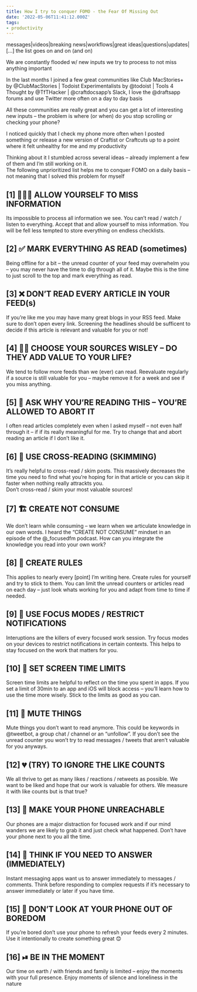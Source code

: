 ```yaml
---
title: How I try to conquer FOMO - the Fear Of Missing Out
date: '2022-05-06T11:41:12.000Z'
tags:
- productivity
---
```

messages|videos|breaking news|workflows|great ideas|questions|updates|\[…\] the list goes on and on (and on)

We are constantly flooded w/ new inputs we try to process to not miss anything important

In the last months I joined a few great communities like Club MacStories+ by @ClubMacStories | Todoist Experimentalists by @todoist | Tools 4 Thought by @TfTHacker | @craftdocsapp’s Slack, I love the @draftsapp forums and use Twitter more often on a day to day basis

All these communities are really great and you can get a lot of interesting new inputs – the problem is where (or when) do you stop scrolling or checking your phone?

I noticed quickly that I check my phone more often when I posted something or release a new version of Craftist or Craftcuts up to a point where it felt unhealthy for me and my productivity

Thinking about it I stumbled across several ideas – already implement a few of them and I’m still working on it.  
The following unprioritized list helps me to conquer FOMO on a daily basis – not meaning that I solved this problem for myself

## \[1\] 🤷🏼‍♂️ ALLOW YOURSELF TO MISS INFORMATION

Its impossible to process all information we see. You can’t read / watch / listen to everything. Accept that and allow yourself to miss information. You will be fell less tempted to store everything on endless checklists.

## \[2\] ✅ MARK EVERYTHING AS READ (sometimes)

Being offline for a bit – the unread counter of your feed may overwhelm you – you may never have the time to dig through all of it. Maybe this is the time to just scroll to the top and mark everything as read.

## \[3\] ❌ DON’T READ EVERY ARTICLE IN YOUR FEED(s)

If you’re like me you may have many great blogs in your RSS feed. Make sure to don’t open every link. Screening the headlines should be sufficent to decide if this article is relevant and valuable for you or not!

## \[4\] 🕵️‍♀️ CHOOSE YOUR SOURCES WISLEY – DO THEY ADD VALUE TO YOUR LIFE?

We tend to follow more feeds than we (ever) can read. Reevaluate regularly if a source is still valuable for you – maybe remove it for a week and see if you miss anything.

## \[5\] 🤔 ASK WHY YOU’RE READING THIS – YOU’RE ALLOWED TO ABORT IT

I often read articles completely even when I asked myself – not even half through it – if if its really meaningful for me. Try to change that and abort reading an article if I don’t like it.

## \[6\] 🔀 USE CROSS-READING (SKIMMING)

It’s really helpful to cross-read / skim posts. This massively decreases the time you need to find what you’re hoping for in that article or you can skip it faster when nothing really attrackts you.  
Don’t cross-read / skim your most valuable sources!

## \[7\] 🏗 CREATE NOT CONSUME

We don’t learn while consuming – we learn when we articulate knowledge in our own words. I heard the “CREATE NOT CONSUME” mindset in an episode of the @\_focusedfm podcast. How can you integrate the knowledge you read into your own work?

## \[8\] 🤝 CREATE RULES

This applies to nearly every \[point\] I’m writing here. Create rules for yourself and try to stick to them. You can limit the unread counters or articles read on each day – just look whats working for you and adapt from time to time if needed.

## \[9\] 🧘 USE FOCUS MODES / RESTRICT NOTIFICATIONS

Interuptions are the killers of every focused work session. Try focus modes on your devices to restrict notifications in certain contexts. This helps to stay focused on the work that matters for you.

## \[10\] 📱 SET SCREEN TIME LIMITS

Screen time limits are helpful to reflect on the time you spent in apps. If you set a limit of 30min to an app and iOS will block access – you’ll learn how to use the time more wisely. Stick to the limits as good as you can.

## \[11\] 🔕 MUTE THINGS

Mute things you don’t want to read anymore. This could be keywords in @tweetbot, a group chat / channel or an “unfollow”. If you don’t see the unread counter you won’t try to read messages / tweets that aren’t valuable for you anyways.

## \[12\] 💔 (TRY) TO IGNORE THE LIKE COUNTS

We all thrive to get as many likes / reactions / retweets as possible. We want to be liked and hope that our work is valuable for others. We measure it with like counts but is that true?

## \[13\] 📵 MAKE YOUR PHONE UNREACHABLE

Our phones are a major distraction for focused work and if our mind wanders we are likely to grab it and just check what happened. Don’t have your phone next to you all the time.

## \[14\] 💭 THINK IF YOU NEED TO ANSWER (IMMEDIATELY)

Instant messaging apps want us to answer immediately to messages / comments. Think before responding to complex requests if it’s necessary to answer immediately or later if you have time.

## \[15\] 🫣 DON’T LOOK AT YOUR PHONE OUT OF BOREDOM

If you’re bored don’t use your phone to refresh your feeds every 2 minutes. Use it intentionally to create something great 😊

## \[16\] ⏯ BE IN THE MOMENT

Our time on earth / with friends and family is limited – enjoy the moments with your full presence. Enjoy moments of silence and loneliness in the nature